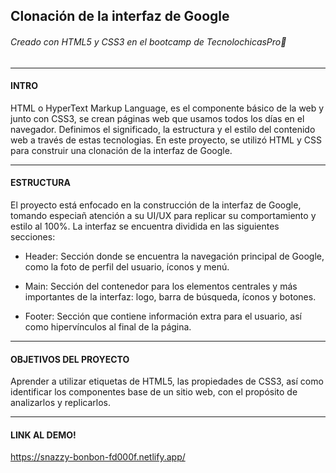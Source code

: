 ## Clonación de la interfaz de Google 
###### Creado con HTML5 y CSS3 en el bootcamp de TecnolochicasPro🦄

***
#### INTRO
HTML o HyperText Markup Language, es el componente básico de la web y junto con CSS3, se crean páginas web que usamos todos los días en el navegador. Definimos el significado, la estructura y el estilo del contenido web a través de estas tecnologias. 
En este proyecto, se utilizó HTML y CSS para construir una clonación de la interfaz de Google.

***
#### ESTRUCTURA
El proyecto está enfocado en la construcción de la interfaz de Google, tomando especiañ atención a su UI/UX para replicar su comportamiento y estilo al 100%. La interfaz se encuentra dividida en las siguientes secciones:


* Header: Sección donde se encuentra la navegación principal de Google, como la foto de perfil del usuario, íconos y menú.

* Main: Sección del contenedor para los elementos centrales y más importantes de la interfaz: logo, barra de búsqueda, íconos y botones.

* Footer: Sección que contiene información extra para el usuario, así como hipervínculos al final de la página.

***
#### OBJETIVOS DEL PROYECTO

Aprender a utilizar etiquetas de HTML5, las propiedades de CSS3, así como identificar los componentes base de un sitio web, con el propósito de analizarlos y replicarlos.

***
#### LINK AL DEMO! 
https://snazzy-bonbon-fd000f.netlify.app/


